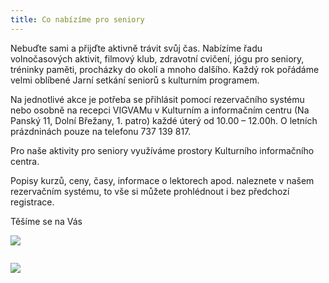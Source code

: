 ```yaml
---
title: Co nabízíme pro seniory
---
```

Nebuďte sami a přijďte aktivně trávit svůj čas. Nabízíme řadu volnočasových aktivit, filmový klub, zdravotní cvičení, jógu pro seniory,  tréninky paměti, procházky do okolí a mnoho dalšího. Každý rok pořádáme velmi oblíbené Jarní setkání seniorů s kulturním programem.

Na jednotlivé akce je potřeba se přihlásit pomocí rezervačního systému nebo osobně na  recepci VIGVAMu v Kulturním a  informačním centru (Na Panský 11, Dolní Břežany, 1. patro) každé úterý od 10.00 – 12.00h. O letních prázdninách pouze na telefonu 737 139 817.

Pro naše aktivity pro seniory využíváme prostory Kulturního informačního centra.

Popisy kurzů, ceny, časy, informace o lektorech apod. naleznete v našem rezervačním systému, to vše si můžete prohlédnout i bez předchozí registrace.

Těšíme se na Vás

![](/images/uploads/2019_2020_vigvam_nabizi_a_pripravuje.jpg)

![]()

![](/images/uploads/0001-22-.jpg)